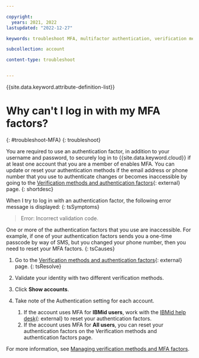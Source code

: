 ```yaml
---

copyright:
  years: 2021, 2022
lastupdated: "2022-12-27"

keywords: troubleshoot MFA, multifactor authentication, verification method, authentication factor

subcollection: account

content-type: troubleshoot


---
```


{{site.data.keyword.attribute-definition-list}}

# Why can't I log in with my MFA factors?
{: #troubleshoot-MFA}
{: troubleshoot}

You are required to use an authentication factor, in addition to your username and password, to securely log in to {{site.data.keyword.cloud}} if at least one account that you are a member of enables MFA. You can update or reset your authentication methods if the email address or phone number that you use to authenticate changes or becomes inaccessible by going to the [Verification methods and authentication factors](https://iam.cloud.ibm.com/mysecurity){: external} page.
{: shortdesc}

When I try to log in with an authentication factor, the following error message is displayed:
{: tsSymptoms}

> Error: Incorrect validation code.

One or more of the authentication factors that you use are inaccessible. For example, if one of your authentication factors sends you a one-time passcode by way of SMS, but you changed your phone number, then you need to reset your MFA factors.
{: tsCauses}

1. Go to the [Verification methods and authentication factors](https://iam.cloud.ibm.com/mysecurity){: external} page.
{: tsResolve}

2. Validate your identity with two different verification methods.
3. Click **Show accounts**.
4. Take note of the Authentication setting for each account.
   1. If the account uses MFA for **IBMid users**, work with the [IBMid help desk](https://www.ibm.com/ibmid/myibm/help/us/helpdesk.html){: external} to reset your authentication factors.
   1. If the account uses MFA for **All users**, you can reset your authentication factors on the Verification methods and authentication factors page.


For more information, see [Managing verification methods and MFA factors](/docs/account?topic=account-verification-authentication).

